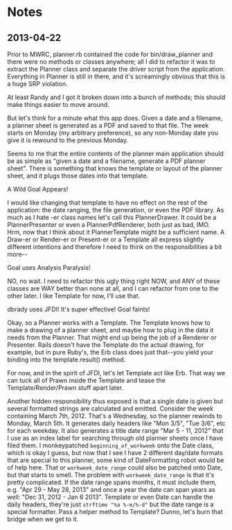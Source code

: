 # Notes

## 2013-04-22

Prior to MWRC, planner.rb contained the code for bin/draw_planner and
there were no methods or classes anywhere; all I did to refactor it
was to extract the Planner class and separate the driver script from
the application. Everything in Planner is still in there, and it's
screamingly obvious that this is a huge SRP violation.

At least Randy and I got it broken down into a bunch of methods; this
should make things easier to move around.

But let's think for a minute what this app does. Given a date and a
filename, a planner sheet is generated as a PDF and saved to that
file. The week starts on Monday (my arbitrary preference), so any
non-Monday date you give it is rewound to the previous Monday.

Seems to me that the entire contents of the planner main application
should be as simple as "given a date and a filename, generate a PDF
planner sheet". There is something that knows the template or layout
of the planner sheet, and it plugs those dates into that template.

A Wild Goal Appears!

I would like changing that template to have no effect on the rest of
the application: the date ranging, the file generation, or even the
PDF library. As much as I hate -er class names let's call this
PlannerDrawer. It could be a PlannerPresenter or even a
PlannerPdfRenderer, both just as bad, IMO. Hrm, now that I think about
it PlannerTemplate might be a sufficient name. A Draw-er or Render-er
or Present-er or a Template all express slightly different intentions
and therefore I need to think on the responsibilities a bit more--

Goal uses Analysis Paralysis!

NO, no wait. I need to refactor this ugly thing right NOW, and ANY of
these classes are WAY better than none at all, and I can refactor from
one to the other later. I like Template for now, I'll use that.

dbrady uses JFDI! It's super effective! Goal faints!

Okay, so a Planner works with a Template. The Template knows how to
make a drawing of a planner sheet, and maybe how to plug in the data
it needs from the Planner. That might end up being the job of a
Renderer or Presenter. Rails doesn't have the Template do the actual
drawing, for example, but in pure Ruby's, the Erb class does just
that--you yield your binding into the template.result() method.

For now, and in the spirit of JFDI, let's let Template act like
Erb. That way we can tuck all of Prawn inside the Template and tease
the Template/Render/Prawn stuff apart later.

Another hidden responsibility thus exposed is that a single date is
given but several formatted strings are calculated and
emitted. Consider the week containing March 7th, 2012. That's a
Wednesday, so the planner rewinds to Monday, March 5th. It generates
daily headers like "Mon 3/5", "Tue 3/6", etc for each weekday. It also
generates a title date range "Mar 5 - 11, 2012" that I use as an index
label for searching through old planner sheets once I have filed
them. I monkeypatched `beginning_of_workweek` onto the Date class, which
is okay I guess, but now that I see I have 2 different day/date
formats that are special to this planner, some kind of DateFormatting
robot would be of help here. That or `workweek_date_range` could also
be patched onto Date, but that starts to smell. The problem with
`workweek_date_range` is that it's pretty complicated. If the date
range spans months, it must include them, e.g. "Apr 29 - May 28, 2013"
and once a year the date can span years as well: "Dec 31, 2012 - Jan 6
2013". Template or even Date can handle the daily headers, they're
just `strftime "%a %-m/%-d"` but the date range is a special
formatter. Pass a helper method to Template? Dunno, let's burn that
bridge when we get to it.
